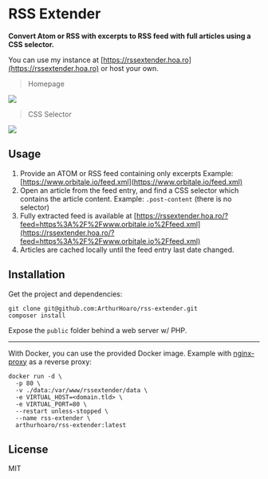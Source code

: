 # RSS Extender

**Convert Atom or RSS with excerpts to RSS feed with full articles using a CSS selector.**

You can use my instance at [https://rssextender.hoa.ro](https://rssextender.hoa.ro)
or host your own.

> Homepage

![](http://i.imgur.com/Atpe7qL.png)

> CSS Selector

![](http://i.imgur.com/iZDo0DQ.png)

## Usage

  1. Provide an ATOM or RSS feed containing only excerpts
  Example: [https://www.orbitale.io/feed.xml](https://www.orbitale.io/feed.xml)
  2. Open an article from the feed entry, and find a CSS selector which contains the article content.
  Example: `.post-content` (there is no selector)
  3. Fully extracted feed is available at [https://rssextender.hoa.ro/?feed=https%3A%2F%2Fwww.orbitale.io%2Ffeed.xml](https://rssextender.hoa.ro/?feed=https%3A%2F%2Fwww.orbitale.io%2Ffeed.xml)
  4. Articles are cached locally until the feed entry last date changed.

## Installation

Get the project and dependencies:
```
git clone git@github.com:ArthurHoaro/rss-extender.git
composer install
```

Expose the `public` folder behind a web server w/ PHP.

-------

With Docker, you can use the provided Docker image.
Example with [nginx-proxy](https://github.com/nginx-proxy/nginx-proxy) as a reverse proxy:

```
docker run -d \
  -p 80 \
  -v ./data:/var/www/rssextender/data \
  -e VIRTUAL_HOST=<domain.tld> \
  -e VIRTUAL_PORT=80 \
  --restart unless-stopped \
  --name rss-extender \
  arthurhoaro/rss-extender:latest
```

## License

MIT


